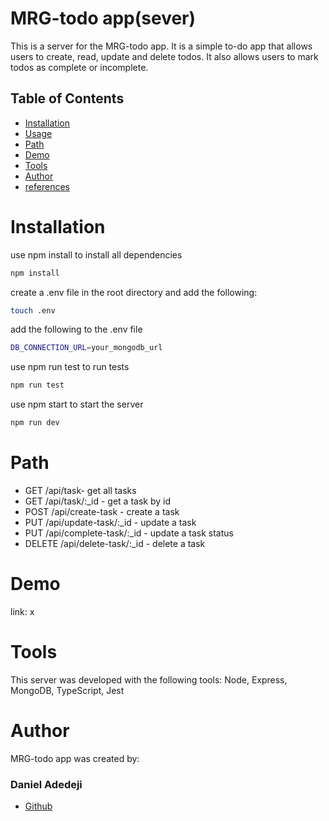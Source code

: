 # MRG-todo app(sever)

This is a server for the MRG-todo app. It is a simple to-do app that allows users to create, read, update and delete todos. It also allows users to mark todos as complete or incomplete.

## Table of Contents

- [Installation](#installation)
- [Usage](#usage)
- [Path](#path)
- [Demo](#demo)
- [Tools](#tools)
- [Author](#author)
- [references](#references)

# Installation

use npm install to install all dependencies

```bash
npm install
```

create a .env file in the root directory and add the following:

```bash
touch .env
```

add the following to the .env file

```bash
DB_CONNECTION_URL=your_mongodb_url
```

use npm run test to run tests

```bash
npm run test
```

use npm start to start the server

```bash
npm run dev
```

# Path

- GET /api/task- get all tasks
- GET /api/task/:\_id - get a task by id
- POST /api/create-task - create a task
- PUT /api/update-task/:\_id - update a task
- PUT /api/complete-task/:\_id - update a task status
- DELETE /api/delete-task/:\_id - delete a task

# Demo

link: x

# Tools

This server was developed with the following tools: Node, Express, MongoDB, TypeScript, Jest

# Author

MRG-todo app was created by:

### Daniel Adedeji

- [Github](https://github.com/Daniel-olaO)
